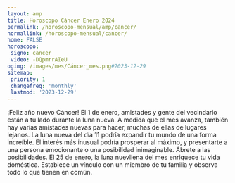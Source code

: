 ```yaml
---
layout: amp
title: Horoscopo Cáncer Enero 2024 
permalink: /horoscopo-mensual/amp/cancer/
normallink: /horoscopo-mensual/cancer/
home: FALSE
horoscopo:
 signo: cancer
 video: -DQpmrrAIeU
ogimg: /images/mes/Cáncer_mes.png#2023-12-29
sitemap:
 priority: 1
 changefreq: 'monthly'
 lastmod: '2023-12-29'
---
```



¡Feliz año nuevo Cáncer! El 1 de enero, amistades y gente del vecindario están a tu lado durante la luna nueva. A medida que el mes avanza, también hay varias amistades nuevas para hacer, muchas de ellas de lugares lejanos. La luna nueva del día 11 podría expandir tu mundo de una forma increíble. El interés más inusual podría prosperar al máximo, y presentarte a una persona emocionante o una posibilidad inimaginable. Ábrete a las posibilidades. El 25 de enero, la luna nuevllena del mes enriquece tu vida doméstica. Establece un vínculo con un miembro de tu familia y observa todo lo que tienen en común. 